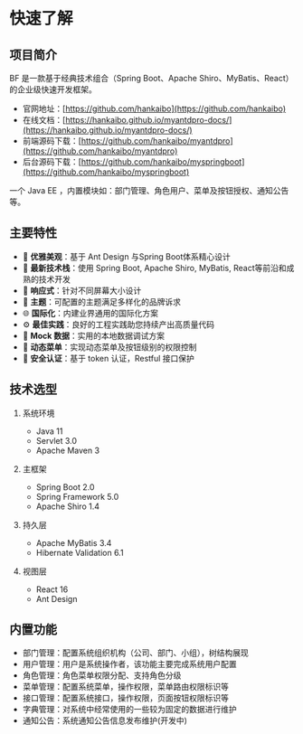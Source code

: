 # 快速了解

## 项目简介

BF 是一款基于经典技术组合（Spring Boot、Apache Shiro、MyBatis、React）的企业级快速开发框架。

* 官网地址：[https://github.com/hankaibo](https://github.com/hankaibo)
* 在线文档：[https://hankaibo.github.io/myantdpro-docs/](https://hankaibo.github.io/myantdpro-docs/)
* 前端源码下载：[https://github.com/hankaibo/myantdpro](https://github.com/hankaibo/myantdpro) 
* 后台源码下载：[https://github.com/hankaibo/myspringboot](https://github.com/hankaibo/myspringboot)

一个 Java EE ，内置模块如：部门管理、角色用户、菜单及按钮授权、通知公告等。

## 主要特性

- :gem: **优雅美观**：基于 Ant Design 与Spring Boot体系精心设计
- :rocket: **最新技术栈**：使用 Spring Boot, Apache Shiro, MyBatis, React等前沿和成熟的技术开发
- :iphone: **响应式**：针对不同屏幕大小设计
- :art: **主题**：可配置的主题满足多样化的品牌诉求
- :globe_with_meridians: **国际化**：内建业界通用的国际化方案
- :gear: **最佳实践**：良好的工程实践助您持续产出高质量代码
- :1234: **Mock 数据**：实用的本地数据调试方案
- :scroll: **动态菜单**：实现动态菜单及按钮级别的权限控制
- :closed_lock_with_key: **安全认证**：基于 token 认证，Restful 接口保护

## 技术选型

1. 系统环境
    * Java 11
    * Servlet 3.0
    * Apache Maven 3

2. 主框架
    * Spring Boot 2.0
    * Spring Framework 5.0
    * Apache Shiro 1.4

3. 持久层
    * Apache MyBatis 3.4
    * Hibernate Validation 6.1

4. 视图层
    * React 16
    * Ant Design
    
## 内置功能
* 部门管理：配置系统组织机构（公司、部门、小组），树结构展现
* 用户管理：用户是系统操作者，该功能主要完成系统用户配置
* 角色管理：角色菜单权限分配、支持角色分级
* 菜单管理：配置系统菜单，操作权限，菜单路由权限标识等
* 接口管理：配置系统接口，操作权限，页面按钮权限标识等
* 字典管理：对系统中经常使用的一些较为固定的数据进行维护
* 通知公告：系统通知公告信息发布维护(开发中)

